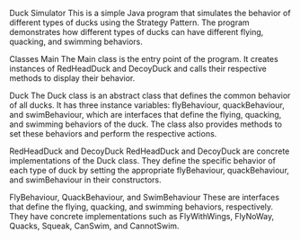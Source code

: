 Duck Simulator
This is a simple Java program that simulates the behavior of different types of ducks using the Strategy Pattern. The program demonstrates how different types of ducks can have different flying, quacking, and swimming behaviors.

Classes
Main
The Main class is the entry point of the program. It creates instances of RedHeadDuck and DecoyDuck and calls their respective methods to display their behavior.

Duck
The Duck class is an abstract class that defines the common behavior of all ducks. It has three instance variables: flyBehaviour, quackBehaviour, and swimBehaviour, which are interfaces that define the flying, quacking, and swimming behaviors of the duck. The class also provides methods to set these behaviors and perform the respective actions.

RedHeadDuck and DecoyDuck
RedHeadDuck and DecoyDuck are concrete implementations of the Duck class. They define the specific behavior of each type of duck by setting the appropriate flyBehaviour, quackBehaviour, and swimBehaviour in their constructors.

FlyBehaviour, QuackBehaviour, and SwimBehaviour
These are interfaces that define the flying, quacking, and swimming behaviors, respectively. They have concrete implementations such as FlyWithWings, FlyNoWay, Quacks, Squeak, CanSwim, and CannotSwim.
